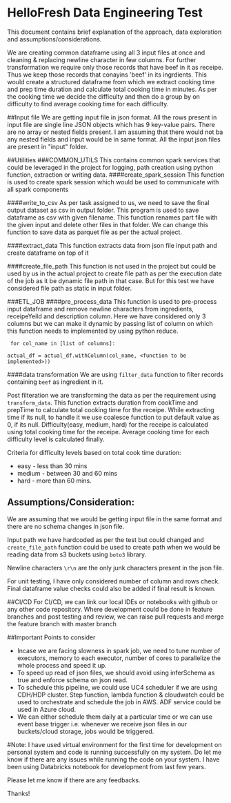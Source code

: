 # HelloFresh Data Engineering Test
This document contains brief explanation of the approach, data exploration and assumptions/considerations.

We are creating common dataframe using all 3 input files at once and cleaning & replacing newline character in few columns. 
For further transformation we require only those records that have beef in it as receipe. Thus we keep those records that conayins 'beef' in its ingrdients.
This would create a structured dataframe from which we extract cooking time and prep time duration and calculate total cooking time in minutes.
As per the cooking time we decide the difficulty and then do a group by on difficulty to find average cooking time for each difficulty.


##Input file
We are getting input file in json format. All the rows present in input file are single line JSON objects which has 9 key-value pairs.
There are no array or nested fields present.
I am assuming that there would not ba any nested fields and input would be in same format.
All the input json files are present in "input" folder.


##Utilities
###COMMON_UTILS
This contains common spark services that could be leveraged in the project for logging, path creation using python function, extraction or writing data.
####create_spark_session
This function is used to create spark session which would be used to communicate with all spark components

####write_to_csv
As per task assigned to us, we need to save the final output dataset as csv in output folder. This program is used to save dataframe as csv with given filename.
This function renames part file with the given input and delete other files in that folder.
We can change this function to save data as parquet file as per the actual project.

####extract_data
This function extracts data from json file input path and create dataframe on top of it

####create_file_path
This function is not used in the project but could be used by us in the actual project to create file path as per the execution date of the job as it be dynamic file path in that case.
But for this test we have considered file path as static in input folder.

###ETL_JOB
####pre_process_data
This function is used to pre-process input dataframe and remove newline characters from ingredients, receipeYeild and description column.
Here we have considered only 3 columns but we can make it dynamic by passing list of column on which this function needs to implemented by using python reduce.

`
for col_name in [list of columns]:`

`
actual_df = actual_df.withColumn(col_name, <function to be implemented>))
`

####data transformation
We are using `filter_data` function to filter records containing `beef` as ingredient in it.

Post filteration we are transforming the data as per the requirement using `transform_data`.
This function extracts duration from cookTime and prepTime to calculate total cooking time for the receipe. While extracting time if its null, to handle it we use coalesce function to put default value as 0, if its null.
    Difficulty(easy, medium, hard) for the receipe is calculated using total cooking time for the receipe.
    Average cooking time for each difficulty level is calculated finally.


Criteria for difficulty levels based on total cook time duration:
- easy - less than 30 mins
- medium - between 30 and 60 mins
- hard - more than 60 mins.


## Assumptions/Consideration:
We are assuming that we would be getting input file in the same format and there are no schema changes in json file.

Input path we have hardcoded as per the test but could changed and `create_file_path` function could be used to create path when we would be reading data from s3 buckets using `boto3` library.

Newline characters `\r\n` are the only junk characters present in the json file.

For unit testing, I have only considered number of column and rows check. Final dataframe value checks could also be added if final result is known.

##CI/CD
For CI/CD, we can link our local IDEs or notebooks with github or any other code repository. Where development could be done in feature branches and post testing and review, we can raise pull requests and merge the feature branch with master branch

##Important Points to consider
- Incase we are facing slowness in spark job, we need to tune number of executors, memory to each executor, number of cores to parallelize the whole process and speed it up.
- To speed up read of json files, we should avoid using inferSchema as true and enforce schema on json read.
- To schedule this pipeline, we could use UC4 scheduler if we are using CDH/HDP cluster. Step function, lambda function & cloudwatch could be used to orchestrate and schedule the job in AWS. ADF service could be used in Azure cloud.
- We can either schedule them daily at a particular time or we can use event base trigger i.e. whenever we receive json files in our buckets/cloud storage, jobs would be triggered.

#Note:
I have used virtual environment for the first time for development on personal system and code is running successfully on my system.
Do let me know if there are any issues while running the code on your system. I have been using Databricks notebook for development from last few years.

Please let me know if there are any feedbacks.

Thanks!




